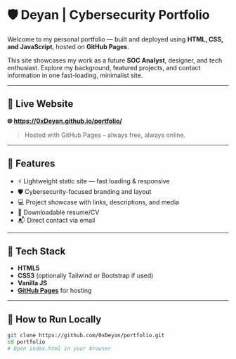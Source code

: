 # 🛡️ Deyan | Cybersecurity Portfolio

Welcome to my personal portfolio — built and deployed using **HTML, CSS, and JavaScript**, hosted on **GitHub Pages**.

This site showcases my work as a future **SOC Analyst**, designer, and tech enthusiast. Explore my background, featured projects, and contact information in one fast-loading, minimalist site.

---

## 🔗 Live Website

**🌐 https://0xDeyan.github.io/portfolio/**  
> Hosted with GitHub Pages – always free, always online.

---

## 📂 Features

- ⚡ Lightweight static site — fast loading & responsive
- 🛡️ Cybersecurity-focused branding and layout
- 💻 Project showcase with links, descriptions, and media
- 📄 Downloadable resume/CV
- 📬 Direct contact via email

---

## 🧰 Tech Stack

- **HTML5**
- **CSS3** (optionally Tailwind or Bootstrap if used)
- **Vanilla JS**
- **[GitHub Pages](https://pages.github.com/)** for hosting

---

## 🚀 How to Run Locally

```bash
git clone https://github.com/0xDeyan/portfolio.git
cd portfolio
# Open index.html in your browser
